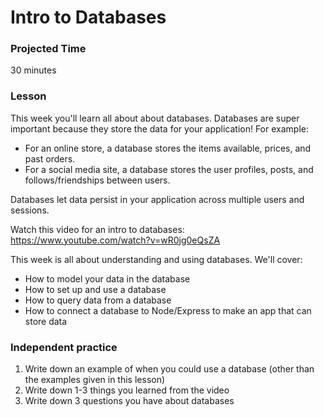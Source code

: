 # Intro to Databases

### Projected Time

30 minutes

### Lesson

This week you'll learn all about about databases. Databases are super important because they store the data for your application!
For example:

- For an online store, a database stores the items available, prices, and past orders.
- For a social media site, a database stores the user profiles, posts, and follows/friendships between users.

Databases let data persist in your application across multiple users and sessions.

Watch this video for an intro to databases:
https://www.youtube.com/watch?v=wR0jg0eQsZA

This week is all about understanding and using databases. We'll cover:

- How to model your data in the database
- How to set up and use a database
- How to query data from a database
- How to connect a database to Node/Express to make an app that can store data

### Independent practice

1. Write down an example of when you could use a database (other than the examples given in this lesson)
2. Write down 1-3 things you learned from the video
3. Write down 3 questions you have about databases
